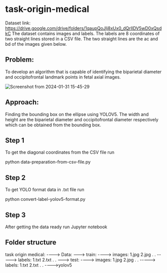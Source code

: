 # task-origin-medical

Dataset link: https://drive.google.com/drive/folders/1qaupQoJIj8xUx0_dQrIlDV5wD0xQsdkC
The dataset contains images and labels. The labels are 8 coordinates of two straight lines stored in a CSV file. The two straight lines are the ac and bd of the images given below.


## Problem:
To develop an algorithm that is capable of identifying the biparietal diameter and occipitofrontal landmark points in fetal axial images. 


![Screenshot from 2024-01-31 15-45-29](https://github.com/sanjoymollarpur/task-origin-medical/assets/89268947/6b13355d-e321-4275-84a3-5871e83def58)   


## Approach:
Finding the bounding box on the ellipse using YOLOV5. The width and height are the biparietal diameter and occipitofrontal diameter respectively which can be obtained from the bounding box. 


## Step 1

To get the diagonal coordinates from the CSV file run

python data-preparation-from-csv-file.py

## Step 2

To get YOLO format data in .txt file run

python convert-label-yolov5-format.py

## Step 3 

After getting the data ready run Jupyter notebook

## Folder structure

task origin medical:
----> Data:
      ---> train:
            ----> images:
                        1.jpg
                        2.jpg
                        .
                        .
            -----> labels:
                        1.txt
                        2.txt
                        .
                        .
        ---> test:
            ----> images:
                        1.jpg
                        2.jpg
                        .
                        .
            -----> labels:
                        1.txt
                        2.txt
                        .
                        .
---->yolov5
   

